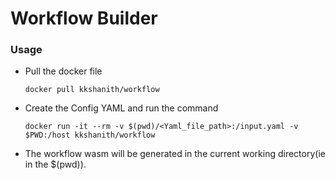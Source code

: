 # Workflow Builder

### Usage
- Pull the docker file
    ``` 
    docker pull kkshanith/workflow
    ```
- Create the Config YAML and run the command
    ```
    docker run -it --rm -v $(pwd)/<Yaml_file_path>:/input.yaml -v $PWD:/host kkshanith/workflow
    ```
- The workflow wasm will be generated in the current working directory(ie in the $(pwd)).


